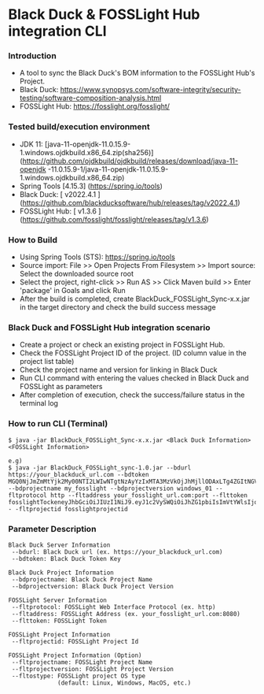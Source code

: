 # Black Duck & FOSSLight Hub integration CLI

### Introduction
  * A tool to sync the Black Duck's BOM information to the FOSSLight Hub's Project.
  * Black Duck: https://www.synopsys.com/software-integrity/security-testing/software-composition-analysis.html
  * FOSSLight Hub: https://fosslight.org/fosslight/

### Tested build/execution environment
  * JDK 11: [java-11-openjdk-11.0.15.9-1.windows.ojdkbuild.x86_64.zip(sha256)](https://github.com/ojdkbuild/ojdkbuild/releases/download/java-11-openjdk -11.0.15.9-1/java-11-openjdk-11.0.15.9-1.windows.ojdkbuild.x86_64.zip)
  * Spring Tools [4.15.3] (https://spring.io/tools)
  * Black Duck: [ v2022.4.1 ] (https://github.com/blackducksoftware/hub/releases/tag/v2022.4.1)
  * FOSSLight Hub: [ v1.3.6 ] (https://github.com/fosslight/fosslight/releases/tag/v1.3.6)

### How to Build
* Using Spring Tools (STS): https://spring.io/tools
* Source import: File >> Open Projects From Filesystem >> Import source: Select the downloaded source root
* Select the project, right-click >> Run AS >> Click Maven build >> Enter 'package' in Goals and click Run
* After the build is completed, create BlackDuck_FOSSLight_Sync-x.x.jar in the target directory and check the build success message

### Black Duck and FOSSLight Hub integration scenario
  * Create a project or check an existing project in FOSSLight Hub.
  * Check the FOSSLight Project ID of the project. (ID column value in the project list table)
  * Check the project name and version for linking in Black Duck
  * Run CLI command with entering the values checked in Black Duck and FOSSLight as parameters
  * After completion of execution, check the success/failure status in the terminal log
  
### How to run CLI (Terminal)
```
$ java -jar BlackDuck_FOSSLight_Sync-x.x.jar <Black Duck Information> <FOSSLight Information>

e.g)
$ java -jar BlackDuck_FOSSLight_sync-1.0.jar --bdurl https://your_blackduck_url.com --bdtoken MGQ0NjJmZmMtYjk2My00NTI2LWIwNTgtNzAyYzIxMTA3MzVkOjJhMjllODAxLTg4ZGItNGViOXXXXXXXXXXx --bdprojectname my_fosslight --bdprojectversion windows_01 --fltprotocol http --fltaddress your_fosslight_url.com:port --flttoken fosslightTockeneyJhbGciOiJIUzI1NiJ9.eyJ1c2VySWQiOiJhZG1pbiIsImVtYWlsIjoiYWRtaW5AZm9zc2xpZ2 - -fltprojectid fosslightprojectid
```

### Parameter Description

```
Black Duck Server Information
 --bdurl: Black Duck url (ex. https://your_blackduck_url.com)
 --bdtoken: Black Duck Token Key

Black Duck Project Information
 --bdprojectname: Black Duck Project Name
 --bdprojectversion: Black Duck Project Version

FOSSLight Server Information
 --fltprotocol: FOSSLight Web Interface Protocol (ex. http)
 --fltaddress: FOSSLight Address (ex. your_fosslight_url.com:8080)
 --flttoken: FOSSLight Token

FOSSLight Project Information
 --fltprojectid: FOSSLight Project Id
 
FOSSLight Project Information (Option)
 --fltprojectname: FOSSLight Project Name
 --fltprojectversion: FOSSLight Project Version
 --fltostype: FOSSLight project OS type
              (default: Linux, Windows, MacOS, etc.)
```
